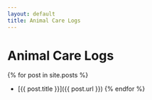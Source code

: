 ```yaml
---
layout: default
title: Animal Care Logs
---
```


# Animal Care Logs

{% for post in site.posts %}
- [{{ post.title }}]({{ post.url }})
{% endfor %}
